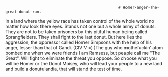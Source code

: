                                                       # Homer-anger-The-great-donut-run. 
In a land where the yellow race has taken control of the whole world no matter how look there eyes.
  Stands not one but a whole army of donuts. They are not to be taken prisoners by this pitiful human being called Sprangfielders. They shall fight to the last donut. But here lies the aggression, the oppressor called Homer Simpsons with the help of his anger, lesser than that of Gandi. (CIV V =) )The guy who mothefuckin' atom bombed me when we were friends I am Ramsess, but peaple call me "The Great". Will fight to eliminate the threat you oppose. So choose what you will be Homer or the Donut Moisey, who will lead your people to a new land and build a donutulandia, that will stand the test of time.
